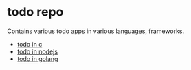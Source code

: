 # todo repo

Contains various todo apps in various languages, frameworks.

- [todo in c](./c-do/README.md)
- [todo in nodejs](./node-do/README.md)
- [todo in golang](./go-do/README.md)

